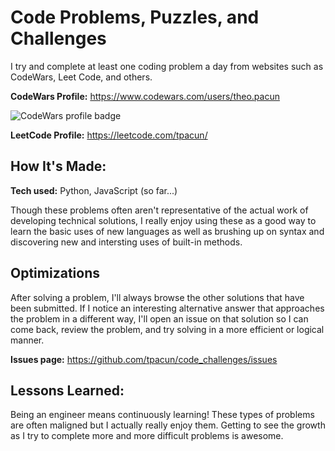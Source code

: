 # Code Problems, Puzzles, and Challenges

I try and complete at least one coding problem a day from websites such as CodeWars, Leet Code, and others.

**CodeWars Profile:** https://www.codewars.com/users/theo.pacun

![CodeWars profile badge](https://www.codewars.com/users/theo.pacun/badges/large)

**LeetCode Profile:** https://leetcode.com/tpacun/

## How It's Made:

**Tech used:** Python, JavaScript (so far...)

Though these problems often aren't representative of the actual work of developing technical solutions, I really enjoy using these as a good way to learn the basic uses of new languages as well as brushing up on syntax and discovering new and intersting uses of built-in methods.

## Optimizations

After solving a problem, I'll always browse the other solutions that have been submitted. If I notice an interesting alternative answer that approaches the problem in a different way, I'll open an issue on that solution so I can come back, review the problem, and try solving in a more efficient or logical manner.

**Issues page:** https://github.com/tpacun/code_challenges/issues

## Lessons Learned:

Being an engineer means continuously learning! These types of problems are often maligned but I actually really enjoy them. Getting to see the growth as I try to complete more and more difficult problems is awesome.
